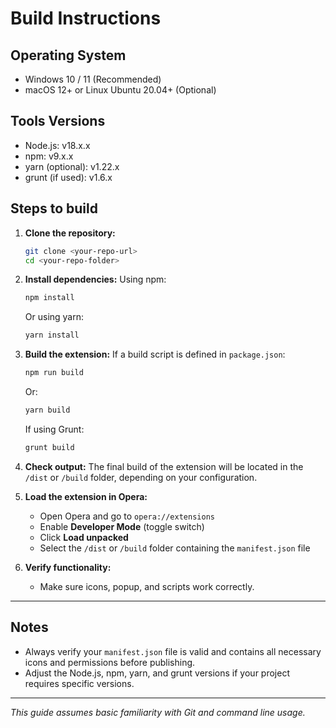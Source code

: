 # Build Instructions

## Operating System  
- Windows 10 / 11 (Recommended)  
- macOS 12+ or Linux Ubuntu 20.04+ (Optional)

## Tools Versions  
- Node.js: v18.x.x  
- npm: v9.x.x  
- yarn (optional): v1.22.x  
- grunt (if used): v1.6.x

## Steps to build

1. **Clone the repository:**  
   ```bash
   git clone <your-repo-url>
   cd <your-repo-folder>

2. **Install dependencies:**
   Using npm:

   ```bash
   npm install
   ```

   Or using yarn:

   ```bash
   yarn install
   ```

3. **Build the extension:**
   If a build script is defined in `package.json`:

   ```bash
   npm run build
   ```

   Or:

   ```bash
   yarn build
   ```

   If using Grunt:

   ```bash
   grunt build
   ```

4. **Check output:**
   The final build of the extension will be located in the `/dist` or `/build` folder, depending on your configuration.

5. **Load the extension in Opera:**

   * Open Opera and go to `opera://extensions`
   * Enable **Developer Mode** (toggle switch)
   * Click **Load unpacked**
   * Select the `/dist` or `/build` folder containing the `manifest.json` file

6. **Verify functionality:**

   * Make sure icons, popup, and scripts work correctly.

---

## Notes

* Always verify your `manifest.json` file is valid and contains all necessary icons and permissions before publishing.
* Adjust the Node.js, npm, yarn, and grunt versions if your project requires specific versions.

---

*This guide assumes basic familiarity with Git and command line usage.*
